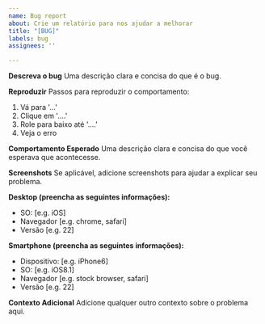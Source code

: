 ```yaml
---
name: Bug report
about: Crie um relatório para nos ajudar a melhorar
title: "[BUG]"
labels: bug
assignees: ''

---
```


**Descreva o bug**
Uma descrição clara e concisa do que é o bug.

**Reproduzir**
Passos para reproduzir o comportamento:
1. Vá para '...'
2. Clique em '....'
3. Role para baixo até '....'
4. Veja o erro

**Comportamento Esperado**
Uma descrição clara e concisa do que você esperava que acontecesse.

**Screenshots**
Se aplicável, adicione screenshots para ajudar a explicar seu problema.

**Desktop (preencha as seguintes informações):**
 - SO: [e.g. iOS]
 - Navegador [e.g. chrome, safari]
 - Versão [e.g. 22]

**Smartphone (preencha as seguintes informações):**
 - Dispositivo: [e.g. iPhone6]
 - SO: [e.g. iOS8.1]
 - Navegador [e.g. stock browser, safari]
 - Versão [e.g. 22]

**Contexto Adicional**
Adicione qualquer outro contexto sobre o problema aqui.
